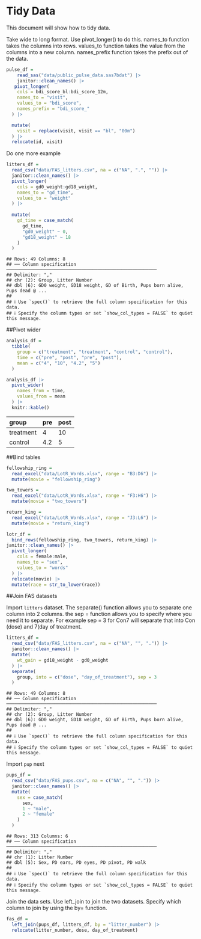 Tidy Data
================

This document will show how to tidy data.

Take wide to long format. Use pivot_longer() to do this. names_to
function takes the columns into rows. values_to function takes the value
from the columns into a new column. names_prefix function takes the
prefix out of the data.

``` r
pulse_df =
    read_sas("data/public_pulse_data.sas7bdat") |> 
    janitor::clean_names() |> 
   pivot_longer(
    cols = bdi_score_bl:bdi_score_12m,
    names_to = "visit",
    values_to = "bdi_score",
    names_prefix = "bdi_score_"
  ) |> 

  mutate(
    visit = replace(visit, visit == "bl", "00m")
  ) |> 
  relocate(id, visit)
```

Do one more example

``` r
litters_df = 
  read_csv("data/FAS_litters.csv", na = c("NA", ".", "")) |> 
  janitor::clean_names() |> 
  pivot_longer(
    cols = gd0_weight:gd18_weight,
    names_to = "gd_time",
    values_to = "weight"
  ) |> 
 
  mutate(
    gd_time = case_match(
      gd_time, 
      "gd0_weight" ~ 0,
      "gd18_weight" ~ 18
    )
  )
```

    ## Rows: 49 Columns: 8
    ## ── Column specification ────────────────────────────────────────────────────────
    ## Delimiter: ","
    ## chr (2): Group, Litter Number
    ## dbl (6): GD0 weight, GD18 weight, GD of Birth, Pups born alive, Pups dead @ ...
    ## 
    ## ℹ Use `spec()` to retrieve the full column specification for this data.
    ## ℹ Specify the column types or set `show_col_types = FALSE` to quiet this message.

\##Pivot wider

``` r
analysis_df = 
  tibble(
    group = c("treatment", "treatment", "control", "control"),
    time = c("pre", "post", "pre", "post"),
    mean = c("4", "10", "4.2", "5")
  )
```

``` r
analysis_df |> 
  pivot_wider(
    names_from = time,
    values_from = mean
  ) |> 
  knitr::kable()
```

| group     | pre | post |
|:----------|:----|:-----|
| treatment | 4   | 10   |
| control   | 4.2 | 5    |

\##Bind tables

``` r
fellowship_ring = 
  read_excel("data/LotR_Words.xlsx", range = "B3:D6") |> 
  mutate(movie = "fellowship_ring")

two_towers = 
  read_excel("data/LotR_Words.xlsx", range = "F3:H6") |> 
  mutate(movie = "two_towers")

return_king = 
  read_excel("data/LotR_Words.xlsx", range = "J3:L6") |> 
  mutate(movie = "return_king")

lotr_df = 
  bind_rows(fellowship_ring, two_towers, return_king) |> 
janitor::clean_names() |> 
  pivot_longer(
    cols = female:male,
    names_to = "sex", 
    values_to = "words"
  ) |> 
  relocate(movie) |> 
  mutate(race = str_to_lower(race))
```

\##Join FAS datasets

Import `litters` dataset. The separate() function allows you to separate
one column into 2 columns. the sep = function allows you to specify
where you need it to separate. For example sep = 3 for Con7 will
separate that into Con (dose) and 7(day of treatment.

``` r
litters_df = 
  read_csv("data/FAS_litters.csv", na = c("NA", "", ".")) |> 
  janitor::clean_names() |> 
  mutate(
    wt_gain = gd18_weight - gd0_weight
  ) |> 
  separate(
    group, into = c("dose", "day_of_treatment"), sep = 3
  )
```

    ## Rows: 49 Columns: 8
    ## ── Column specification ────────────────────────────────────────────────────────
    ## Delimiter: ","
    ## chr (2): Group, Litter Number
    ## dbl (6): GD0 weight, GD18 weight, GD of Birth, Pups born alive, Pups dead @ ...
    ## 
    ## ℹ Use `spec()` to retrieve the full column specification for this data.
    ## ℹ Specify the column types or set `show_col_types = FALSE` to quiet this message.

Import `pup` next

``` r
pups_df = 
  read_csv("data/FAS_pups.csv", na = c("NA", "", ".")) |> 
  janitor::clean_names() |> 
  mutate(
    sex = case_match(
      sex, 
      1 ~ "male",
      2 ~ "female"
    )
  )
```

    ## Rows: 313 Columns: 6
    ## ── Column specification ────────────────────────────────────────────────────────
    ## Delimiter: ","
    ## chr (1): Litter Number
    ## dbl (5): Sex, PD ears, PD eyes, PD pivot, PD walk
    ## 
    ## ℹ Use `spec()` to retrieve the full column specification for this data.
    ## ℹ Specify the column types or set `show_col_types = FALSE` to quiet this message.

Join the data sets. Use left_join to join the two datasets. Specify
which column to join by using the by= function.

``` r
fas_df = 
  left_join(pups_df, litters_df, by = "litter_number") |> 
  relocate(litter_number, dose, day_of_treatment)
```

